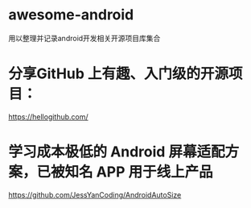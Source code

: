 # awesome-android
用以整理并记录android开发相关开源项目库集合

# 分享GitHub 上有趣、入门级的开源项目：
https://hellogithub.com/
# 学习成本极低的 Android 屏幕适配方案，已被知名 APP 用于线上产品
https://github.com/JessYanCoding/AndroidAutoSize

